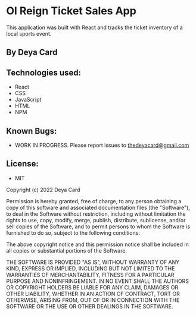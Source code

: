 # Ol Reign Ticket Sales App

This application was built with React and tracks the ticket inventory of a local sports event.

## By Deya Card

## Technologies used:
* React
* CSS
* JavaScript
* HTML
* NPM






## Known Bugs:
* WORK IN PROGRESS. Please report issues to thedeyacard@gmail.com


## License: 
* MIT

Copyright (c) 2022 Deya Card

Permission is hereby granted, free of charge, to any person obtaining a copy of this software and associated documentation files (the "Software"), to deal in the Software without restriction, including without limitation the rights to use, copy, modify, merge, publish, distribute, sublicense, and/or sell copies of the Software, and to permit persons to whom the Software is furnished to do so, subject to the following conditions:

The above copyright notice and this permission notice shall be included in all copies or substantial portions of the Software.

THE SOFTWARE IS PROVIDED "AS IS", WITHOUT WARRANTY OF ANY KIND, EXPRESS OR IMPLIED, INCLUDING BUT NOT LIMITED TO THE WARRANTIES OF MERCHANTABILITY, FITNESS FOR A PARTICULAR PURPOSE AND NONINFRINGEMENT. IN NO EVENT SHALL THE AUTHORS OR COPYRIGHT HOLDERS BE LIABLE FOR ANY CLAIM, DAMAGES OR OTHER LIABILITY, WHETHER IN AN ACTION OF CONTRACT, TORT OR OTHERWISE, ARISING FROM, OUT OF OR IN CONNECTION WITH THE SOFTWARE OR THE USE OR OTHER DEALINGS IN THE SOFTWARE.